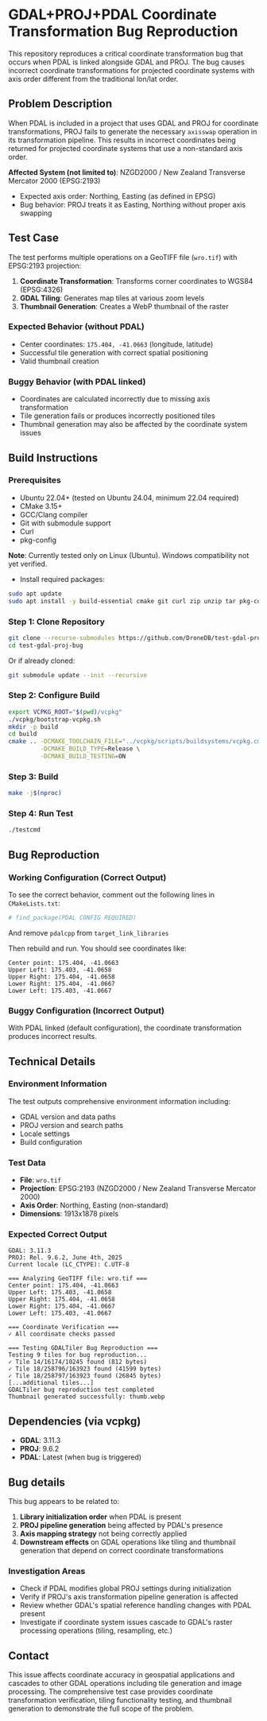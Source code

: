 # GDAL+PROJ+PDAL Coordinate Transformation Bug Reproduction

This repository reproduces a critical coordinate transformation bug that occurs when PDAL is linked alongside GDAL and PROJ. The bug causes incorrect coordinate transformations for projected coordinate systems with axis order different from the traditional lon/lat order.

## Problem Description

When PDAL is included in a project that uses GDAL and PROJ for coordinate transformations, PROJ fails to generate the necessary `axisswap` operation in its transformation pipeline. This results in incorrect coordinates being returned for projected coordinate systems that use a non-standard axis order.

**Affected System (not limited to)**: NZGD2000 / New Zealand Transverse Mercator 2000 (EPSG:2193)
- Expected axis order: Northing, Easting (as defined in EPSG)
- Bug behavior: PROJ treats it as Easting, Northing without proper axis swapping

## Test Case

The test performs multiple operations on a GeoTIFF file (`wro.tif`) with EPSG:2193 projection:

1. **Coordinate Transformation**: Transforms corner coordinates to WGS84 (EPSG:4326)
2. **GDAL Tiling**: Generates map tiles at various zoom levels
3. **Thumbnail Generation**: Creates a WebP thumbnail of the raster

### Expected Behavior (without PDAL)
- Center coordinates: `175.404, -41.0663` (longitude, latitude)
- Successful tile generation with correct spatial positioning
- Valid thumbnail creation

### Buggy Behavior (with PDAL linked)
- Coordinates are calculated incorrectly due to missing axis transformation
- Tile generation fails or produces incorrectly positioned tiles
- Thumbnail generation may also be affected by the coordinate system issues

## Build Instructions

### Prerequisites
- Ubuntu 22.04+ (tested on Ubuntu 24.04, minimum 22.04 required)
- CMake 3.15+
- GCC/Clang compiler
- Git with submodule support
- Curl
- pkg-config

**Note**: Currently tested only on Linux (Ubuntu). Windows compatibility not yet verified.

- Install required packages:
```bash
sudo apt update
sudo apt install -y build-essential cmake git curl zip unzip tar pkg-config bison flex autoconf automake libtool python3 python3-pip python3-jinja2 python3-setuptools libsqlite3-dev
```

### Step 1: Clone Repository
```bash
git clone --recurse-submodules https://github.com/DroneDB/test-gdal-proj-bug.git
cd test-gdal-proj-bug
```

Or if already cloned:
```bash
git submodule update --init --recursive
```

### Step 2: Configure Build
```bash
export VCPKG_ROOT="$(pwd)/vcpkg"
./vcpkg/bootstrap-vcpkg.sh
mkdir -p build
cd build
cmake .. -DCMAKE_TOOLCHAIN_FILE="../vcpkg/scripts/buildsystems/vcpkg.cmake" \
         -DCMAKE_BUILD_TYPE=Release \
         -DCMAKE_BUILD_TESTING=ON
```

### Step 3: Build
```bash
make -j$(nproc)
```

### Step 4: Run Test
```bash
./testcmd
```

## Bug Reproduction

### Working Configuration (Correct Output)
To see the correct behavior, comment out the following lines in `CMakeLists.txt`:
```cmake
# find_package(PDAL CONFIG REQUIRED)
```
And remove `pdalcpp` from `target_link_libraries`

Then rebuild and run. You should see coordinates like:
```
Center point: 175.404, -41.0663
Upper Left: 175.403, -41.0658
Upper Right: 175.404, -41.0658
Lower Right: 175.404, -41.0667
Lower Left: 175.403, -41.0667
```

### Buggy Configuration (Incorrect Output)
With PDAL linked (default configuration), the coordinate transformation produces incorrect results.

## Technical Details

### Environment Information
The test outputs comprehensive environment information including:
- GDAL version and data paths
- PROJ version and search paths
- Locale settings
- Build configuration

### Test Data
- **File**: `wro.tif`
- **Projection**: EPSG:2193 (NZGD2000 / New Zealand Transverse Mercator 2000)
- **Axis Order**: Northing, Easting (non-standard)
- **Dimensions**: 1913x1878 pixels

### Expected Correct Output
```
GDAL: 3.11.3
PROJ: Rel. 9.6.2, June 4th, 2025
Current locale (LC_CTYPE): C.UTF-8

=== Analyzing GeoTIFF file: wro.tif ===
Center point: 175.404, -41.0663
Upper Left: 175.403, -41.0658
Upper Right: 175.404, -41.0658
Lower Right: 175.404, -41.0667
Lower Left: 175.403, -41.0667

=== Coordinate Verification ===
✓ All coordinate checks passed

=== Testing GDALTiler Bug Reproduction ===
Testing 9 tiles for bug reproduction...
✓ Tile 14/16174/10245 found (812 bytes)
✓ Tile 18/258796/163923 found (41599 bytes)
✓ Tile 18/258797/163923 found (26845 bytes)
[...additional tiles...]
GDALTiler bug reproduction test completed
Thumbnail generated successfully: thumb.webp
```

## Dependencies (via vcpkg)

- **GDAL**: 3.11.3
- **PROJ**: 9.6.2
- **PDAL**: Latest (when bug is triggered)

## Bug details

This bug appears to be related to:
1. **Library initialization order** when PDAL is present
2. **PROJ pipeline generation** being affected by PDAL's presence
3. **Axis mapping strategy** not being correctly applied
4. **Downstream effects** on GDAL operations like tiling and thumbnail generation that depend on correct coordinate transformations

### Investigation Areas
- Check if PDAL modifies global PROJ settings during initialization
- Verify if PROJ's axis transformation pipeline generation is affected
- Review whether GDAL's spatial reference handling changes with PDAL present
- Investigate if coordinate system issues cascade to GDAL's raster processing operations (tiling, resampling, etc.)

## Contact

This issue affects coordinate accuracy in geospatial applications and cascades to other GDAL operations including tile generation and image processing. The comprehensive test case provides coordinate transformation verification, tiling functionality testing, and thumbnail generation to demonstrate the full scope of the problem.
